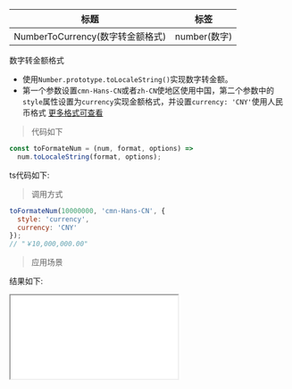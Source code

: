 | 标题                             | 标签         |
| -------------------------------- | ------------ |
| NumberToCurrency(数字转金额格式) | number(数字) |

数字转金额格式

- 使用`Number.prototype.toLocaleString()`实现数字转金额。
- 第一个参数设置`cmn-Hans-CN`或者`zh-CN`使地区使用中国，第二个参数中的`style`属性设置为`currency`实现金额格式，并设置`currency: 'CNY'`使用人民币格式
  [更多格式可查看](https://developer.mozilla.org/en-US/docs/Web/JavaScript/Reference/Global_Objects/Number/toLocaleString)

> 代码如下

```js
const toFormateNum = (num, format, options) =>
  num.toLocaleString(format, options);
```

ts代码如下:

<div class="code-editor" data-url="codes/javascript/ts/toFormateNum.ts" data-language="typescript"></div>

> 调用方式

```js
toFormateNum(10000000, 'cmn-Hans-CN', {
  style: 'currency',
  currency: 'CNY'
});
// "￥10,000,000.00"
```

> 应用场景

<div class="code-editor" data-url="codes/javascript/html/toFormateNum.html" data-language="html"></div>

结果如下:

<iframe src="codes/javascript/html/toFormateNum.html"></iframe>
